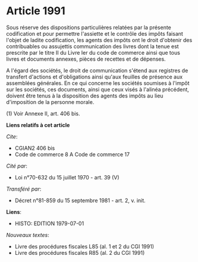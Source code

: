 # Article 1991

Sous réserve des dispositions particulières relatées par la présente codification et pour permettre l'assiette et le contrôle
des impôts faisant l'objet de ladite codification, les agents des impôts ont le droit d'obtenir des contribuables ou
assujettis communication des livres dont la tenue est prescrite par le titre II du Livre Ier du code de commerce ainsi que
tous livres et documents annexes, pièces de recettes et de dépenses.

A l'égard des sociétés, le droit de communication s'étend aux registres de transfert d'actions et d'obligations ainsi qu'aux
feuilles de présence aux assemblées générales. En ce qui concerne les sociétés soumises à l'impôt sur les sociétés, ces
documents, ainsi que ceux visés à l'alinéa précédent, doivent être tenus à la disposition des agents des impôts au lieu
d'imposition de la personne morale.

(1) Voir Annexe II, art. 406 bis.

**Liens relatifs à cet article**

_Cite_:

  - CGIAN2 406 bis
  - Code de commerce 8 A Code de commerce 17

_Cité par_:

  - Loi n°70-632 du 15 juillet 1970 - art. 39 (V)

_Transféré par_:

  - Décret n°81-859 du 15 septembre 1981 - art. 2, v. init.

**Liens**:

  - HISTO: EDITION 1979-07-01

_Nouveaux textes_:

  - Livre des procédures fiscales L85 (al. 1 et 2 du CGI 1991)
  - Livre des procédures fiscales R85 (al. 2 du CGI 1991)

